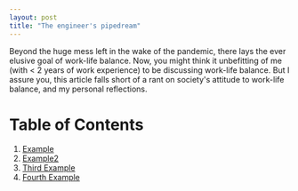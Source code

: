 ```yaml
---
layout: post
title: "The engineer's pipedream"
---
```


Beyond the huge mess left in the wake of the pandemic, there lays the ever elusive goal of work-life balance. Now, you might think it unbefitting of me (with < 2 years of work experience) to be discussing work-life balance. But I assure you, this article falls short of a rant on society's attitude to work-life balance, and my personal reflections.
 
# Table of Contents
1. [Example](#example)
2. [Example2](#example2)
3. [Third Example](#third-example)
4. [Fourth Example](#fourth-examplehttpwwwfourthexamplecom)
